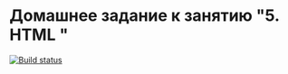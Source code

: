 # Домашнее задание к занятию "5. HTML "

[![Build status](https://ci.appveyor.com/api/projects/status/nhn7v3t745n4idjt?svg=true)](https://ci.appveyor.com/project/Petr123qrd/ahj-5-htmlforms)
